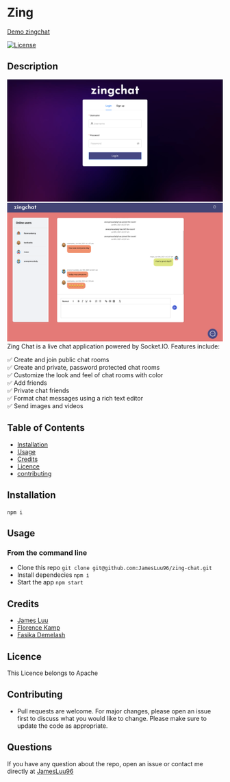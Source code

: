 # Zing

[Demo zingchat](https://zing2.herokuapp.com/)

[![License](https://img.shields.io/badge/License-Apache%202.0-yellow.svg)](https://opensource.org/licenses/Apache-2.0)

## Description

![loginpage](/app-screenshots/login.png)
![roompage](/app-screenshots/room.png)
Zing Chat is a live chat application powered by Socket.IO. Features include:

:white_check_mark: Create and join public chat rooms <br>
:white_check_mark: Create and private, password protected chat rooms<br>
:white_check_mark: Customize the look and feel of chat rooms with color<br>
:white_check_mark: Add friends<br>
:white_check_mark: Private chat friends<br>
:white_check_mark: Format chat messages using a rich text editor<br>
:white_check_mark: Send images and videos

## Table of Contents

- [Installation](#Installation)
- [Usage](#Usage)
- [Credits](#Credits)
- [Licence](#Licence)
- [contributing](#contributing)

## Installation
`npm i`

## Usage
### From the command line
- Clone this repo `git clone git@github.com:JamesLuu96/zing-chat.git`
- Install dependecies `npm i`
- Start the app `npm start`

## Credits

- [James Luu](https://github.com/JamesLuu96/)
- [Florence Kamp](https://github.com/flokamp/)
- [Fasika Demelash](https://github.com/fasikaWalle)

## Licence
This Licence belongs to Apache

## Contributing
- Pull requests are welcome. For major changes, please open an issue first to discuss what you would like to change. Please make sure to update the code as appropriate.

## Questions
If you have any question about the repo, open an issue or contact me directly at [JamesLuu96](https://github.com/JamesLuu96/)
